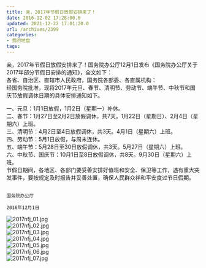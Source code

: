 ```yaml
---
title: 亲，2017年节假日放假安排来了！
date: 2016-12-02 17:28:00.0
updated: 2021-12-22 17:01:20.0
url: /archives/2399
categories: 
- 我的地盘
tags: 
---
```


<p>亲，2017年节假日放假安排来了！国务院办公厅12月1日发布《国务院办公厅关于2017年部分节假日安排的通知》，全文如下：<br />各省、自治区、直辖市人民政府，国务院各部委、各直属机构：<br />经国务院批准，现将2017年元旦、春节、清明节、劳动节、端午节、中秋节和国庆节放假调休日期的具体安排通知如下。</p><p>一、元旦：1月1日放假，1月2日（星期一）补休。<br />二、春节：1月27日至2月2日放假调休，共7天。1月22日（星期日）、2月4日（星期六）上班。<br />三、清明节：4月2日至4日放假调休，共3天。4月1日（星期六）上班。<br />四、劳动节：5月1日放假，与周末连休。<br />五、端午节：5月28日至30日放假调休，共3天。5月27日（星期六）上班。<br />六、中秋节、国庆节：10月1日至8日放假调休，共8天。9月30日（星期六）上班。<br />节假日期间，各地区、各部门要妥善安排好值班和安全、保卫等工作，遇有重大突发事件，要按规定及时报告并妥善处置，确保人民群众祥和平安度过节日假期。</p><pre><code>                                                                                     国务院办公厅
                                                                                     2016年12月1日</code></pre><p><img src="https://cdn.uu126.cn/usr/uploads/2016/12/1302989310.jpg" alt="2017nfj_01.jpg" title="2017nfj_01.jpg"><br /><img src="https://cdn.uu126.cn/usr/uploads/2016/12/4121884350.jpg" alt="2017nfj_02.jpg" title="2017nfj_02.jpg"><br /><img src="https://cdn.uu126.cn/usr/uploads/2016/12/660314658.jpg" alt="2017nfj_03.jpg" title="2017nfj_03.jpg"><br /><img src="https://cdn.uu126.cn/usr/uploads/2016/12/3719804638.jpg" alt="2017nfj_04.jpg" title="2017nfj_04.jpg"><br /><img src="https://cdn.uu126.cn/usr/uploads/2016/12/3343030071.jpg" alt="2017nfj_05.jpg" title="2017nfj_05.jpg"><br /><img src="https://cdn.uu126.cn/usr/uploads/2016/12/186472685.jpg" alt="2017nfj_06.jpg" title="2017nfj_06.jpg"><br /><img src="https://cdn.uu126.cn/usr/uploads/2016/12/119539454.jpg" alt="2017nfj_07.jpg" title="2017nfj_07.jpg"></p>